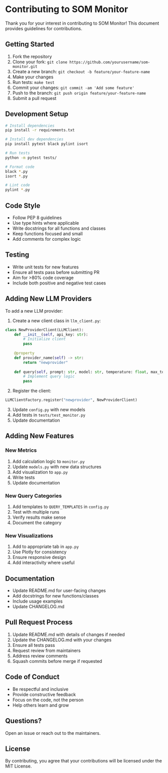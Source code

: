 # Contributing to SOM Monitor

Thank you for your interest in contributing to SOM Monitor! This document provides guidelines for contributions.

## Getting Started

1. Fork the repository
2. Clone your fork: `git clone https://github.com/yourusername/som-monitor.git`
3. Create a new branch: `git checkout -b feature/your-feature-name`
4. Make your changes
5. Run tests: `make test`
6. Commit your changes: `git commit -am 'Add some feature'`
7. Push to the branch: `git push origin feature/your-feature-name`
8. Submit a pull request

## Development Setup

```bash
# Install dependencies
pip install -r requirements.txt

# Install dev dependencies
pip install pytest black pylint isort

# Run tests
python -m pytest tests/

# Format code
black *.py
isort *.py

# Lint code
pylint *.py
```

## Code Style

- Follow PEP 8 guidelines
- Use type hints where applicable
- Write docstrings for all functions and classes
- Keep functions focused and small
- Add comments for complex logic

## Testing

- Write unit tests for new features
- Ensure all tests pass before submitting PR
- Aim for >80% code coverage
- Include both positive and negative test cases

## Adding New LLM Providers

To add a new LLM provider:

1. Create a new client class in `llm_client.py`:

```python
class NewProviderClient(LLMClient):
    def __init__(self, api_key: str):
        # Initialize client
        pass
    
    @property
    def provider_name(self) -> str:
        return "newprovider"
    
    def query(self, prompt: str, model: str, temperature: float, max_tokens: int):
        # Implement query logic
        pass
```

2. Register the client:

```python
LLMClientFactory.register("newprovider", NewProviderClient)
```

3. Update `config.py` with new models
4. Add tests in `tests/test_monitor.py`
5. Update documentation

## Adding New Features

### New Metrics

1. Add calculation logic to `monitor.py`
2. Update `models.py` with new data structures
3. Add visualization to `app.py`
4. Write tests
5. Update documentation

### New Query Categories

1. Add templates to `QUERY_TEMPLATES` in `config.py`
2. Test with multiple runs
3. Verify results make sense
4. Document the category

### New Visualizations

1. Add to appropriate tab in `app.py`
2. Use Plotly for consistency
3. Ensure responsive design
4. Add interactivity where useful

## Documentation

- Update README.md for user-facing changes
- Add docstrings for new functions/classes
- Include usage examples
- Update CHANGELOG.md

## Pull Request Process

1. Update README.md with details of changes if needed
2. Update the CHANGELOG.md with your changes
3. Ensure all tests pass
4. Request review from maintainers
5. Address review comments
6. Squash commits before merge if requested

## Code of Conduct

- Be respectful and inclusive
- Provide constructive feedback
- Focus on the code, not the person
- Help others learn and grow

## Questions?

Open an issue or reach out to the maintainers.

## License

By contributing, you agree that your contributions will be licensed under the MIT License.
